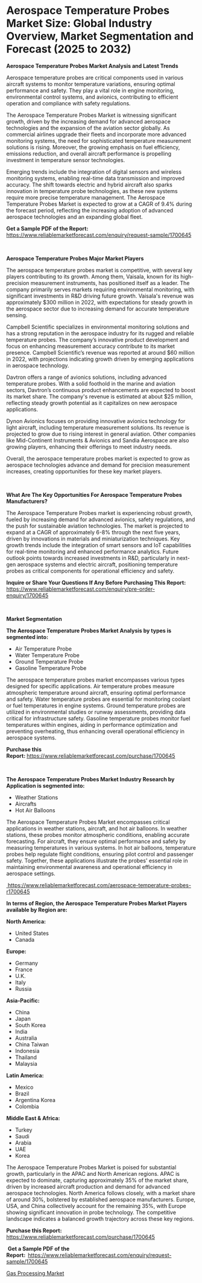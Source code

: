 <p><h1>Aerospace Temperature Probes Market Size: Global Industry Overview, Market Segmentation and Forecast (2025 to 2032)</h1></p><p><strong>Aerospace Temperature Probes Market Analysis and Latest Trends</strong></p>
<p><p>Aerospace temperature probes are critical components used in various aircraft systems to monitor temperature variations, ensuring optimal performance and safety. They play a vital role in engine monitoring, environmental control systems, and avionics, contributing to efficient operation and compliance with safety regulations.</p><p>The Aerospace Temperature Probes Market is witnessing significant growth, driven by the increasing demand for advanced aerospace technologies and the expansion of the aviation sector globally. As commercial airlines upgrade their fleets and incorporate more advanced monitoring systems, the need for sophisticated temperature measurement solutions is rising. Moreover, the growing emphasis on fuel efficiency, emissions reduction, and overall aircraft performance is propelling investment in temperature sensor technologies.</p><p>Emerging trends include the integration of digital sensors and wireless monitoring systems, enabling real-time data transmission and improved accuracy. The shift towards electric and hybrid aircraft also sparks innovation in temperature probe technologies, as these new systems require more precise temperature management. The Aerospace Temperature Probes Market is expected to grow at a CAGR of 9.4% during the forecast period, reflecting the increasing adoption of advanced aerospace technologies and an expanding global fleet.</p></p>
<p><strong>Get a Sample PDF of the Report:&nbsp;</strong> <a href="https://www.reliablemarketforecast.com/enquiry/request-sample/1700645?utm_campaign=3572&utm_medium=2&utm_source=Github&utm_content=ia&utm_term=27032025&utm_id=aerospace-temperature-probes">https://www.reliablemarketforecast.com/enquiry/request-sample/1700645</a></p>
<p>&nbsp;</p>
<p><strong>Aerospace Temperature Probes Major Market Players</strong></p>
<p><p>The aerospace temperature probes market is competitive, with several key players contributing to its growth. Among them, Vaisala, known for its high-precision measurement instruments, has positioned itself as a leader. The company primarily serves markets requiring environmental monitoring, with significant investments in R&D driving future growth. Vaisala's revenue was approximately $300 million in 2022, with expectations for steady growth in the aerospace sector due to increasing demand for accurate temperature sensing.</p><p>Campbell Scientific specializes in environmental monitoring solutions and has a strong reputation in the aerospace industry for its rugged and reliable temperature probes. The company’s innovative product development and focus on enhancing measurement accuracy contribute to its market presence. Campbell Scientific’s revenue was reported at around $60 million in 2022, with projections indicating growth driven by emerging applications in aerospace technology.</p><p>Davtron offers a range of avionics solutions, including advanced temperature probes. With a solid foothold in the marine and aviation sectors, Davtron’s continuous product enhancements are expected to boost its market share. The company's revenue is estimated at about $25 million, reflecting steady growth potential as it capitalizes on new aerospace applications.</p><p>Dynon Avionics focuses on providing innovative avionics technology for light aircraft, including temperature measurement solutions. Its revenue is projected to grow due to rising interest in general aviation. Other companies like Mid-Continent Instruments & Avionics and Sandia Aerospace are also growing players, enhancing their offerings to meet industry needs.</p><p>Overall, the aerospace temperature probes market is expected to grow as aerospace technologies advance and demand for precision measurement increases, creating opportunities for these key market players.</p></p>
<p>&nbsp;</p>
<p><strong>What Are The Key Opportunities For Aerospace Temperature Probes Manufacturers?</strong></p>
<p><p>The Aerospace Temperature Probes market is experiencing robust growth, fueled by increasing demand for advanced avionics, safety regulations, and the push for sustainable aviation technologies. The market is projected to expand at a CAGR of approximately 6-8% through the next five years, driven by innovations in materials and miniaturization techniques. Key growth trends include the integration of smart sensors and IoT capabilities for real-time monitoring and enhanced performance analytics. Future outlook points towards increased investments in R&D, particularly in next-gen aerospace systems and electric aircraft, positioning temperature probes as critical components for operational efficiency and safety.</p></p>
<p><strong>Inquire or Share Your Questions If Any Before Purchasing This Report:</strong> <a href="https://www.reliablemarketforecast.com/enquiry/pre-order-enquiry/1700645?utm_campaign=3572&utm_medium=2&utm_source=Github&utm_content=ia&utm_term=27032025&utm_id=aerospace-temperature-probes">https://www.reliablemarketforecast.com/enquiry/pre-order-enquiry/1700645</a></p>
<p>&nbsp;</p>
<p><strong>Market Segmentation</strong></p>
<p><strong>The Aerospace Temperature Probes Market Analysis by types is segmented into:</strong></p>
<p><ul><li>Air Temperature Probe</li><li>Water Temperature Probe</li><li>Ground Temperature Probe</li><li>Gasoline Temperature Probe</li></ul></p>
<p><p>The aerospace temperature probes market encompasses various types designed for specific applications. Air temperature probes measure atmospheric temperature around aircraft, ensuring optimal performance and safety. Water temperature probes are essential for monitoring coolant or fuel temperatures in engine systems. Ground temperature probes are utilized in environmental studies or runway assessments, providing data critical for infrastructure safety. Gasoline temperature probes monitor fuel temperatures within engines, aiding in performance optimization and preventing overheating, thus enhancing overall operational efficiency in aerospace systems.</p></p>
<p><strong>Purchase this Report:&nbsp;</strong><a href="https://www.reliablemarketforecast.com/purchase/1700645?utm_campaign=3572&utm_medium=2&utm_source=Github&utm_content=ia&utm_term=27032025&utm_id=aerospace-temperature-probes">https://www.reliablemarketforecast.com/purchase/1700645</a></p>
<p>&nbsp;</p>
<p><strong>The Aerospace Temperature Probes Market Industry Research by Application is segmented into:</strong></p>
<p><ul><li>Weather Stations</li><li>Aircrafts</li><li>Hot Air Balloons</li></ul></p>
<p><p>The Aerospace Temperature Probes Market encompasses critical applications in weather stations, aircraft, and hot air balloons. In weather stations, these probes monitor atmospheric conditions, enabling accurate forecasting. For aircraft, they ensure optimal performance and safety by measuring temperatures in various systems. In hot air balloons, temperature probes help regulate flight conditions, ensuring pilot control and passenger safety. Together, these applications illustrate the probes' essential role in maintaining environmental awareness and operational efficiency in aerospace settings.</p></p>
<p><a href="https://www.reliablemarketforecast.com/aerospace-temperature-probes-r1700645?utm_campaign=3572&utm_medium=2&utm_source=Github&utm_content=ia&utm_term=27032025&utm_id=aerospace-temperature-probes">&nbsp;https://www.reliablemarketforecast.com/aerospace-temperature-probes-r1700645</a></p>
<p><strong>In terms of Region, the Aerospace Temperature Probes Market Players available by Region are:</strong></p>
<p>
    <p> <strong> North America: </strong>
        <ul>
            <li>United States</li>
            <li>Canada</li>
        </ul>
        </p> 
    <p> <strong> Europe: </strong>
        <ul>
            <li>Germany</li>
            <li>France</li>
            <li>U.K.</li>
            <li>Italy</li>
            <li>Russia</li>
        </ul>
        </p> 
    <p> <strong> Asia-Pacific: </strong>
        <ul>
            <li>China</li>
            <li>Japan</li>
            <li>South Korea</li>
            <li>India</li>
            <li>Australia</li>
            <li>China Taiwan</li>
            <li>Indonesia</li>
            <li>Thailand</li>
            <li>Malaysia</li>
        </ul>
        </p> 
    <p> <strong> Latin America: </strong>
        <ul>
            <li>Mexico</li>
            <li>Brazil</li>
            <li>Argentina Korea</li>
            <li>Colombia</li>
        </ul>
        </p> 
    <p> <strong> Middle East & Africa: </strong>
        <ul>
            <li>Turkey</li>
            <li>Saudi</li>
            <li>Arabia</li>
            <li>UAE</li>
            <li>Korea</li>
        </ul>
    </p>
    </p>
<p><p>The Aerospace Temperature Probes Market is poised for substantial growth, particularly in the APAC and North American regions. APAC is expected to dominate, capturing approximately 35% of the market share, driven by increased aircraft production and demand for advanced aerospace technologies. North America follows closely, with a market share of around 30%, bolstered by established aerospace manufacturers. Europe, USA, and China collectively account for the remaining 35%, with Europe showing significant innovation in probe technology. The competitive landscape indicates a balanced growth trajectory across these key regions.</p></p>
<p><strong>Purchase this Report: </strong><a href="https://www.reliablemarketforecast.com/purchase/1700645?utm_campaign=3572&utm_medium=2&utm_source=Github&utm_content=ia&utm_term=27032025&utm_id=aerospace-temperature-probes">https://www.reliablemarketforecast.com/purchase/1700645</a></p>
<p>&nbsp;<strong>Get a Sample PDF of the Report:&nbsp;&nbsp;</strong><a href="https://www.reliablemarketforecast.com/enquiry/request-sample/1700645?utm_campaign=3572&utm_medium=2&utm_source=Github&utm_content=ia&utm_term=27032025&utm_id=aerospace-temperature-probes">https://www.reliablemarketforecast.com/enquiry/request-sample/1700645</a></p>
<p><strong></strong></p>
<p><p><a href="https://github.com/guyotkiferhi/Market-Research-Report-List-1/blob/main/gas-processing-market.md?utm_campaign=3572&utm_medium=2&utm_source=Github&utm_content=ia&utm_term=27032025&utm_id=aerospace-temperature-probes">Gas Processing Market</a></p></p>